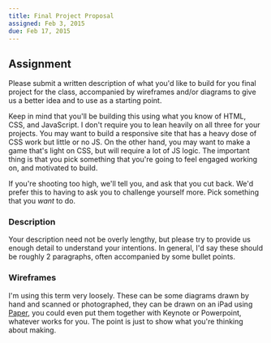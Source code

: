 ```yaml
---
title: Final Project Proposal
assigned: Feb 3, 2015
due: Feb 17, 2015
---
```



Assignment
----------

Please submit a written description of what you'd like to build for you final project for the class, accompanied by wireframes and/or diagrams to give us a better idea and to use as a starting point.

Keep in mind that you'll be building this using what you know of HTML, CSS, and JavaScript. I don't require you to lean heavily on all three for your projects. You may want to build a responsive site that has a heavy dose of CSS work but little or no JS. On the other hand, you may want to make a game that's  light on CSS, but will require a lot of JS logic. The important thing is that you pick something that you're going to feel engaged working on, and motivated to build.

If you're shooting too high, we'll tell you, and ask that you cut back. We'd prefer this to having to ask you to challenge yourself more. Pick something that you *want* to do.


### Description

Your description need not be overly lengthy, but please try to provide us enough detail to understand your intentions. In general, I'd say these should be roughly 2 paragraphs, often accompanied by some bullet points.


### Wireframes

I'm using this term very loosely. These can be some diagrams drawn by hand and scanned or photographed, they can be drawn on an iPad using [Paper](http://www.fiftythree.com/paper), you could even put them together with Keynote or Powerpoint, whatever works for you. The point is just to show what you're thinking about making.